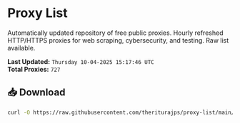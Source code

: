 # Proxy List

Automatically updated repository of free public proxies. Hourly refreshed HTTP/HTTPS proxies for web scraping, cybersecurity, and testing. Raw list available.

**Last Updated:** `Thursday 10-04-2025 15:17:46 UTC`  
**Total Proxies:** `727`

## 📥 Download
```bash
curl -O https://raw.githubusercontent.com/theriturajps/proxy-list/main/proxies.txt
